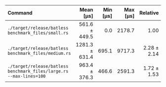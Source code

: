 | Command | Mean [µs] | Min [µs] | Max [µs] | Relative |
|:---|---:|---:|---:|---:|
| `./target/release/batless benchmark_files/small.rs` | 561.6 ± 449.5 | 0.0 | 2178.7 | 1.00 |
| `./target/release/batless benchmark_files/medium.rs` | 1281.3 ± 631.4 | 695.1 | 9717.3 | 2.28 ± 2.14 |
| `./target/release/batless benchmark_files/large.rs --max-lines=100` | 963.4 ± 376.3 | 466.6 | 2591.3 | 1.72 ± 1.53 |
